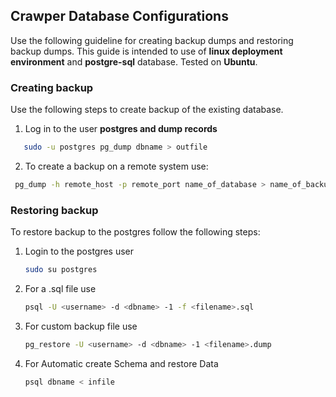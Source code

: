 ## Crawper Database Configurations
Use the following guideline for creating backup dumps and restoring backup dumps. 
This guide is intended to use of **linux deployment environment** and **postgre-sql** database.
Tested on **Ubuntu**.

### Creating backup
Use the following steps to create backup of the existing database.
   1. Log in to the user **postgres and dump records**
   ```bash
      sudo -u postgres pg_dump dbname > outfile
   ```
   
   2. To create a backup on a remote system use:
   ```bash
    pg_dump -h remote_host -p remote_port name_of_database > name_of_backup_file
   ```
### Restoring backup
To restore backup to the postgres follow the following steps:
1. Login to the postgres user
    ```bash
    sudo su postgres
    ```
2. For a .sql file use
    ```bash
    psql -U <username> -d <dbname> -1 -f <filename>.sql   
    ```
3. For custom backup file use
    ```bash
    pg_restore -U <username> -d <dbname> -1 <filename>.dump
    ```
4. For Automatic create Schema and restore Data
   ```bash
   psql dbname < infile
   ```
